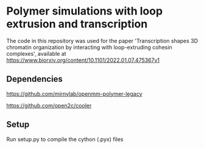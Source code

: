 # Polymer simulations with loop extrusion and transcription

The code in this repository was used for the paper 'Transcription shapes 3D chromatin organization by interacting with loop-extruding cohesin complexes', available at https://www.biorxiv.org/content/10.1101/2022.01.07.475367v1

## Dependencies

https://github.com/mirnylab/openmm-polymer-legacy

https://github.com/open2c/cooler

## Setup

Run setup.py to compile the cython (.pyx) files

